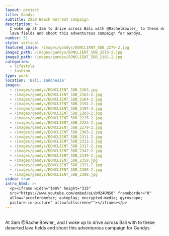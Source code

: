 ```yaml
---
layout: project
title: Gandys
subtitle: 2020 Beach Retreat Campaign
description: >-
  I woke up at 3am to drive across Bali with @RachelBowler_ to these deserted
  lava fields and shoot this adventurous campaign for Gandys.
number: 31
style: vertical
featured_image: /images/gandys/EONCLIENT_5DB_2279-2.jpg
image2_path: /images/gandys/EONCLIENT_5DB_2215-2.jpg
image3_path: /images/gandys/EONCLIENT_5DB_2191-2.jpg
categories:
  - lifestyle
  - fashion
type: work
location: 'Bali, Indonesia'
images:
  - /images/gandys/EONCLIENT_5DB_2103.jpg
  - /images/gandys/EONCLIENT_5DB_2163-2.jpg
  - /images/gandys/EONCLIENT_5DB_2164-2.jpg
  - /images/gandys/EONCLIENT_5DB_2191-2.jpg
  - /images/gandys/EONCLIENT_5DB_2194-2.jpg
  - /images/gandys/EONCLIENT_5DB_2203-2.jpg
  - /images/gandys/EONCLIENT_5DB_2215-2.jpg
  - /images/gandys/EONCLIENT_5DB_2224-2.jpg
  - /images/gandys/EONCLIENT_5DB_2279-2.jpg
  - /images/gandys/EONCLIENT_5DB_2303-2.jpg
  - /images/gandys/EONCLIENT_5DB_2311-2.jpg
  - /images/gandys/EONCLIENT_5DB_2312-2.jpg
  - /images/gandys/EONCLIENT_5DB_2317-2.jpg
  - /images/gandys/EONCLIENT_5DB_2347-2.jpg
  - /images/gandys/EONCLIENT_5DB_2349-2.jpg
  - /images/gandys/EONCLIENT_5DB_2358.jpg
  - /images/gandys/EONCLIENT_5DB_2371-2.jpg
  - /images/gandys/EONCLIENT_5DB_2388-2.jpg
  - /images/gandys/EONCLIENT_5DB_2398.jpg
video: true
intro_html: >-
  <p><iframe width="100%" height="315"
  src="https://www.youtube.com/embed/oLvbM24ONS0" frameborder="0"
  allow="accelerometer; autoplay; encrypted-media; gyroscope;
  picture-in-picture" allowfullscreen=""></iframe></p>
---
```


<br>At 3am @RachelBowler\_ and I woke up to drive across Bali with to these deserted lava fields and shoot this adventurous campaign for Gandys.
